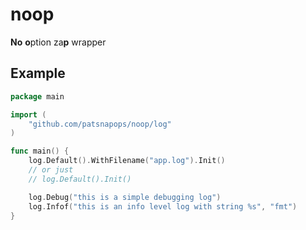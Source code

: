 # noop
**No** **o**ption za**p** wrapper

## Example
```go
package main

import (
	"github.com/patsnapops/noop/log"
)

func main() {
	log.Default().WithFilename("app.log").Init()
	// or just
	// log.Default().Init()

	log.Debug("this is a simple debugging log")
	log.Infof("this is an info level log with string %s", "fmt")
}
```
